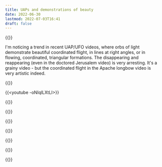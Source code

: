 ```yaml
---
title: UAPs and demonstrations of beauty
date: 2022-06-30
lastmod: 2022-07-03T16:41
draft: false
---
```


{{<youtube FxH-nLkj2Pw>}}

I'm noticing a trend in recent UAP/UFO videos, where orbs of light demonstrate beautiful coordinated flight, in lines at right angles, or in flowing, coordinated, triangular formations.  The disappearing and reappearing (even in the doctored Jerusalem video) is very arresting.
It's a grainy video - but the coordinated flight in the Apache longbow video is very artistic indeed.

{{<youtube pWF4yYLxy3Q>}}

{{<youtube -oNIqlLXtLI>}}

{{<youtube YLAMYG1KJAE>}}

{{<youtube RJV_fEYJSy0>}}

{{<youtube xwB6-keUyWg>}}

{{<youtube ZnAxXpJ9CEk>}}

{{<youtube NGXUzQFwdCc>}}

{{<youtube dzGqcL_1iGY>}}

{{<youtube PTadViXlCpA>}}
